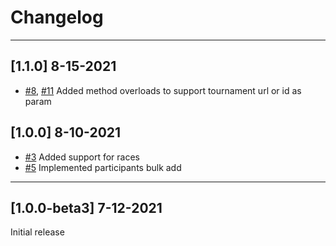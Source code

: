 ﻿# Changelog

***
## [1.1.0] 8-15-2021

- [#8](https://github.com/jacobhood/Challonge-DotNet/pull/8), [#11](https://github.com/jacobhood/Challonge-DotNet/issues/11) Added method overloads to support tournament url or id as param

## [1.0.0] 8-10-2021

- [#3](https://github.com/jacobhood/Challonge-DotNet/pull/3) Added support for races
- [#5](https://github.com/jacobhood/Challonge-DotNet/pull/5) Implemented participants bulk add

***

## [1.0.0-beta3] 7-12-2021
Initial release
